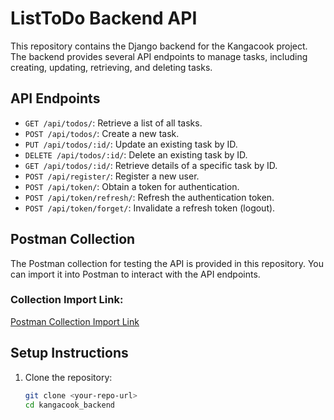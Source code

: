 # ListToDo Backend API

This repository contains the Django backend for the Kangacook project. The backend provides several API endpoints to manage tasks, including creating, updating, retrieving, and deleting tasks.

## API Endpoints

- `GET /api/todos/`: Retrieve a list of all tasks.
- `POST /api/todos/`: Create a new task.
- `PUT /api/todos/:id/`: Update an existing task by ID.
- `DELETE /api/todos/:id/`: Delete an existing task by ID.
- `GET /api/todos/:id/`: Retrieve details of a specific task by ID.
- `POST /api/register/`: Register a new user.
- `POST /api/token/`: Obtain a token for authentication.
- `POST /api/token/refresh/`: Refresh the authentication token.
- `POST /api/token/forget/`: Invalidate a refresh token (logout).

## Postman Collection

The Postman collection for testing the API is provided in this repository. You can import it into Postman to interact with the API endpoints.

### Collection Import Link:
[Postman Collection Import Link](https://restless-firefly-21235.postman.co/workspace/New-Team-Workspace~aad623ce-767d-4e1e-a51e-9190b784bced/collection/7024852-cc1dfa40-59fe-4f7b-b574-4f58e91fbdb4?action=share&creator=7024852)


## Setup Instructions

1. Clone the repository:
   ```bash
   git clone <your-repo-url>
   cd kangacook_backend
